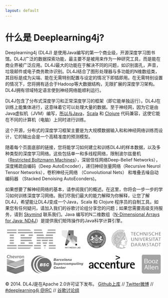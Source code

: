 ```yaml
---
layout: default
---
```


# 什么是 Deeplearning4j?

Deeplearning4j (DL4J) 是使用Java编写的第一个商业级，开源深度学习图书馆。DL4J广泛的数据探索功能，最主要不是被用来作为一种研究工具，而是能在商业界被广泛应用。DL4J最大的功能在于解决不同的问题，如识别面孔，声音，垃圾邮件或电子商务欺诈识别。DL4J结合了图形处理器与多功能的N维数组类，其目标是成为尖端、能在无需特别配置与设定的情况下即插即用。在无需特别设置的情况下，您将拥有适合于Hadoop等大数据结构，无限扩展的深度学习架构。DL4J拥有领域特定语言使到神经网络能顺利运行。

DL4J包含了分布式深度学习和正常深度学习的框架（即它能单独运行）。DL4J在训练上能集体进行，这意味着它可以处理大量的数据。至于神经网，因为它是由Java虚拟机（JVM）编写，[所以与Java](https://zh.wikipedia.org/wiki/Java)，[Scala](https://zh.wikipedia.org/wiki/Scala) 和 [Clojure](https://zh.wikipedia.org/wiki/Clojure) 代码兼容，这使它能在不同的计算机（电脑）上同时进行训练。

这个开源，分布式的深度学习框架主要是为大规模数据输入和和神经网络训练而设计，它的输出会是一个高精准度的预测模型。

随着每个页面底部的链接，您将能学习如何建立和训练DL4J的样本数据，以及多种类型的深度学习网络。这些包括单一和多线程网络，限制波尔兹曼机（[Restricted Boltzmann Machines](https://zh.wikipedia.org/wiki/%E5%8F%97%E9%99%90%E7%8E%BB%E5%B0%94%E5%85%B9%E6%9B%BC%E6%9C%BA)），深层信任网络Deep-Belief Networks），深度稀疏自编码（Deep AutoEncoder），递归神经张量网络（Recursive Neurol Tensor Networks），卷积神经元网络 （Convolutional Nets） 和堆叠去噪自动编码器 （Stacked Denoising AutoEconders)。

如果想要了解神经网络的基本，请参阅我们的概述。在这里，你将会一步一步的学习如何训练深度学习网络。我们尽我们最大的能力解释为你解释，让您了解DL4J，希望能让DL4J变成一个Java，Scala 和 Clojure 程序员的自制工具。如果您有任何疑问，请加入我们的谷歌讨论组分享您的问题；如果您需要高级支持服务，请到 [Skymind](http://www.skymind.io/contact.html) 联系我们。Java 编写的N二维数组（[N-Dimensional Arrays for Java: ND4J](http://nd4j.org/)）是提供我们矩阵操作的Java科学计算引擎。

![Alt text](../img/logos_8.png)

© 2014. DL4J是在Apache 2.0许可证下发布。
[Github上库](https://github.com/SkymindIO/deeplearning4j) // <a href="https://twitter.com/dl4j1">Twitter微博</a> // <a href="https://webchat.freenode.net/">#deeplearning4j @IRC</a> // [谷歌讨论组](https://groups.google.com/forum/#!forum/deeplearning4j)
